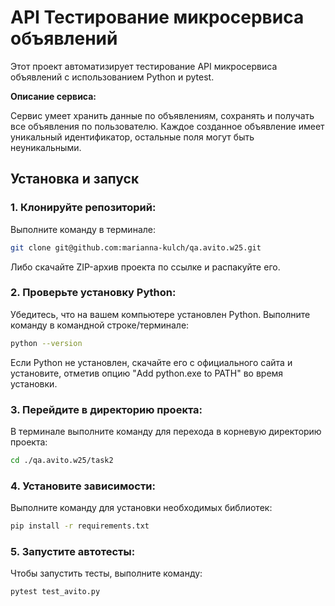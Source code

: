 # API Тестирование микросервиса объявлений

Этот проект автоматизирует тестирование API микросервиса объявлений с использованием Python и pytest.

**Описание сервиса:**

Сервис умеет хранить данные по объявлениям, сохранять и получать все объявления по пользователю. Каждое созданное объявление имеет уникальный идентификатор, остальные поля могут быть неуникальными.

## Установка и запуск

### 1. Клонируйте репозиторий:
Выполните команду в терминале:
```bash
git clone git@github.com:marianna-kulch/qa.avito.w25.git
```
Либо скачайте ZIP-архив проекта по ссылке и распакуйте его.

### 2. Проверьте установку Python:

Убедитесь, что на вашем компьютере установлен Python. Выполните команду в командной строке/терминале:
```bash
python --version
```

Если Python не установлен, скачайте его с официального сайта и установите, отметив опцию "Add python.exe to PATH" во время установки.

### 3. Перейдите в директорию проекта:

В терминале выполните команду для перехода в корневую директорию проекта:
```bash
cd ./qa.avito.w25/task2
```

### 4. Установите зависимости:

Выполните команду для установки необходимых библиотек:
```bash
pip install -r requirements.txt
```

### 5. Запустите автотесты:

Чтобы запустить тесты, выполните команду:
```bash
pytest test_avito.py
```
